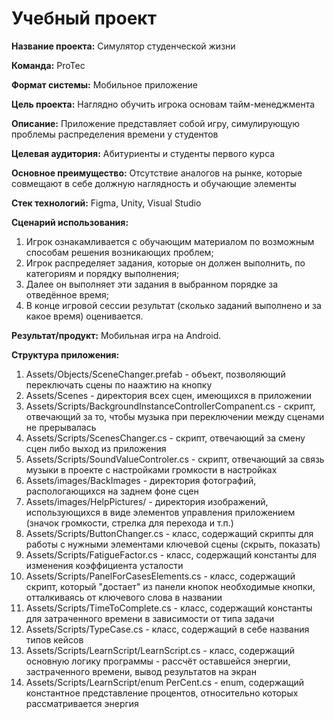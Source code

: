 # Учебный проект
**Название проекта:** Симулятор студенческой жизни

**Команда:** ProTec 

**Формат системы:** Мобильное приложение

**Цель проекта:** 
Наглядно обучить игрока основам тайм-менеджмента

**Описание:** 
Приложение представляет собой игру, симулирующую проблемы распределения времени у студентов

**Целевая аудитория:** 
Абитуриенты и студенты первого курса

**Основное преимущество:**
Отсутствие аналогов на рынке, которые совмещают в себе должную наглядность и обучающие элементы

**Стек технологий:**
Figma, Unity, Visual Studio

**Сценарий использования:**

1. Игрок ознакамливается с обучающим материалом по возможным способам решения возникающих проблем;
2. Игрок распределяет задания, которые он должен выполнить, по категориям и порядку выполнения;
3. Далее он выполняет эти задания в выбранном порядке за отведённое время;
4. В конце игровой сессии результат (сколько заданий выполнено и за какое время) оценивается.

**Результат/продукт:** Мобильная игра на Android.

**Структура приложения:**

1. Assets/Objects/SceneChanger.prefab - объект, позволяющий переключать сцены по наажтию на кнопку
2. Assets/Scenes - директория всех сцен, имеющихся в приложении
3. Assets/Scripts/BackgroundInstanceControllerCompanent.cs - скрипт, отвечающий за то, чтобы музыка при переключении между сценами не прерывалась
4. Assets/Scripts/ScenesChanger.cs - скрипт, отвечающий за смену сцен либо выход из приложения
5. Assets/Scripts/SoundValueControler.cs - скрипт, отвечающий за связь музыки в проекте с настройками громкости в настройках
6. Assets/images/BackImages - директория фотографий, распологающихся на заднем фоне сцен
7. Assets/images/HelpPictures/ - директория изображений, использующихся в виде элементов управления приложением (значок громкости, стрелка для перехода и т.п.)
8. Assets/Scripts/ButtonChanger.cs - класс, содержащий скрипты для работы с нужными элементами ключевой сцены (скрыть, показать)
9. Assets/Scripts/FatigueFactor.cs - класс, содержащий константы для изменения коэффициента усталости
10. Assets/Scripts/PanelForCasesElements.cs - класс, содержащий скрипт, который "достает" из панели кнопок необходимые кнопки, отталкиваясь от ключевого слова в названии
11. Assets/Scripts/TimeToComplete.cs - класс, содержащий константы для затраченного времени в зависимости от типа задачи
12. Assets/Scripts/TypeCase.cs - класс, содержащий в себе названия типов кейсов
13. Assets/Scripts/LearnScript/LearnScript.cs - класс, содержащий основную логику программы - рассчёт оставшейся энергии, застраченного времени, вывод результатов на экран
14. Assets/Scripts/LearnScript/enum PerCent.cs - enum, содержащий константное представление процентов, относительно которых рассматривается энергия
